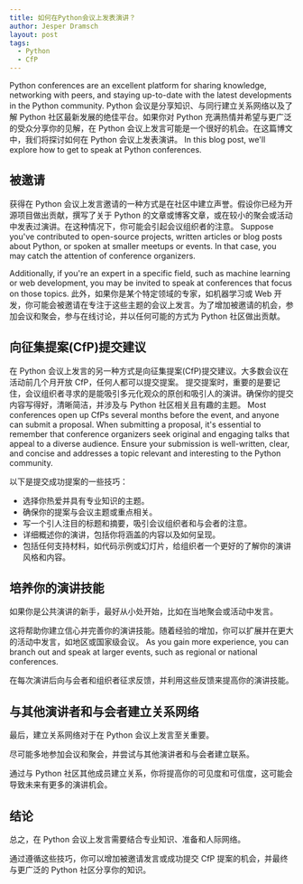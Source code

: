 ```yaml
---
title: 如何在Python会议上发表演讲？
author: Jesper Dramsch
layout: post
tags:
  - Python
  - CfP
---
```


Python conferences are an excellent platform for sharing knowledge, networking with peers, and staying up-to-date with the latest developments in the Python community. Python 会议是分享知识、与同行建立关系网络以及了解 Python 社区最新发展的绝佳平台。如果你对 Python 充满热情并希望与更广泛的受众分享你的见解，在 Python 会议上发言可能是一个很好的机会。在这篇博文中，我们将探讨如何在 Python 会议上发表演讲。 In this blog post, we'll explore how to get to speak at Python conferences.

## 被邀请

获得在 Python 会议上发言邀请的一种方式是在社区中建立声誉。假设你已经为开源项目做出贡献，撰写了关于 Python 的文章或博客文章，或在较小的聚会或活动中发表过演讲。在这种情况下，你可能会引起会议组织者的注意。 Suppose you've contributed to open-source projects, written articles or blog posts about Python, or spoken at smaller meetups or events. In that case, you may catch the attention of conference organizers.

Additionally, if you're an expert in a specific field, such as machine learning or web development, you may be invited to speak at conferences that focus on those topics. 此外，如果你是某个特定领域的专家，如机器学习或 Web 开发，你可能会被邀请在专注于这些主题的会议上发言。为了增加被邀请的机会，参加会议和聚会，参与在线讨论，并以任何可能的方式为 Python 社区做出贡献。

## 向征集提案(CfP)提交建议

在 Python 会议上发言的另一种方式是向征集提案(CfP)提交建议。大多数会议在活动前几个月开放 CfP，任何人都可以提交提案。
提交提案时，重要的是要记住，会议组织者寻求的是能吸引多元化观众的原创和吸引人的演讲。确保你的提交内容写得好，清晰简洁，并涉及与 Python 社区相关且有趣的主题。 Most conferences open up CfPs several months before the event, and anyone can submit a proposal.
When submitting a proposal, it's essential to remember that conference organizers seek original and engaging talks that appeal to a diverse audience. Ensure your submission is well-written, clear, and concise and addresses a topic relevant and interesting to the Python community.

以下是提交成功提案的一些技巧：

- 选择你热爱并具有专业知识的主题。
- 确保你的提案与会议主题或重点相关。
- 写一个引人注目的标题和摘要，吸引会议组织者和与会者的注意。
- 详细概述你的演讲，包括你将涵盖的内容以及如何呈现。
- 包括任何支持材料，如代码示例或幻灯片，给组织者一个更好的了解你的演讲风格和内容。

## 培养你的演讲技能

如果你是公共演讲的新手，最好从小处开始，比如在当地聚会或活动中发言。

这将帮助你建立信心并完善你的演讲技能。随着经验的增加，你可以扩展并在更大的活动中发言，如地区或国家级会议。 As you gain more experience, you can branch out and speak at larger events, such as regional or national conferences.

在每次演讲后向与会者和组织者征求反馈，并利用这些反馈来提高你的演讲技能。

## 与其他演讲者和与会者建立关系网络

最后，建立关系网络对于在 Python 会议上发言至关重要。

尽可能多地参加会议和聚会，并尝试与其他演讲者和与会者建立联系。

通过与 Python 社区其他成员建立关系，你将提高你的可见度和可信度，这可能会导致未来有更多的演讲机会。

## 结论

总之，在 Python 会议上发言需要结合专业知识、准备和人际网络。

通过遵循这些技巧，你可以增加被邀请发言或成功提交 CfP 提案的机会，并最终与更广泛的 Python 社区分享你的知识。
